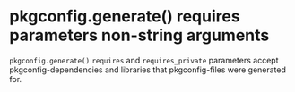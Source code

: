# pkgconfig.generate() requires parameters non-string arguments

`pkgconfig.generate()` `requires` and `requires_private` parameters
accept pkgconfig-dependencies and libraries that pkgconfig-files were
generated for.
